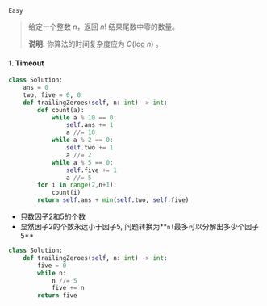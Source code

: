 `Easy`

> 给定一个整数 *n*，返回 *n*! 结果尾数中零的数量。
>
> **说明:** 你算法的时间复杂度应为 *O*(log *n*) 。

#### 1.  Timeout

```python
class Solution:
    ans = 0
    two, five = 0, 0
    def trailingZeroes(self, n: int) -> int: 
        def count(a):
            while a % 10 == 0:
                self.ans += 1
                a //= 10
            while a % 2 == 0:
                self.two += 1
                a //= 2
            while a % 5 == 0:
                self.five += 1
                a //= 5
        for i in range(2,n+1):
            count(i)
        return self.ans + min(self.two, self.five) 
```

- 只数因子2和5的个数
- 显然因子2的个数永远小于因子5, 问题转换为**`n!`最多可以分解出多少个因子 5**

```python
class Solution:
    def trailingZeroes(self, n: int) -> int: 
        five = 0
        while n:
            n //= 5
            five += n
        return five
```

